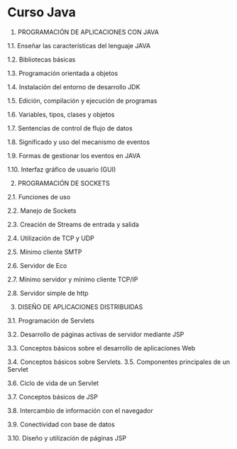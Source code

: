 # Curso Java
1. PROGRAMACIÓN DE APLICACIONES CON JAVA

1.1. Enseñar las características del lenguaje JAVA

1.2. Bibliotecas básicas

1.3. Programación orientada a objetos

1.4. Instalación del entorno de desarrollo JDK

1.5. Edición, compilación y ejecución de programas

1.6. Variables, tipos, clases y objetos

1.7. Sentencias de control de flujo de datos

1.8. Significado y uso del mecanismo de eventos

1.9. Formas de gestionar los eventos en JAVA

1.10. Interfaz gráfico de usuario (GUI)

2. PROGRAMACIÓN DE SOCKETS

2.1. Funciones de uso

2.2. Manejo de Sockets

2.3. Creación de Streams de entrada y salida

2.4. Utilización de TCP y UDP

2.5. Mínimo cliente SMTP

2.6. Servidor de Eco

2.7. Mínimo servidor y mínimo cliente TCP/IP

2.8. Servidor simple de http

3. DISEÑO DE APLICACIONES DISTRIBUIDAS

3.1. Programación de Servlets

3.2. Desarrollo de páginas activas de servidor mediante JSP

3.3. Conceptos básicos sobre el desarrollo de aplicaciones Web

3.4. Conceptos básicos sobre Servlets. 3.5. Componentes principales de 
un Servlet

3.6. Ciclo de vida de un Servlet

3.7. Conceptos básicos de JSP

3.8. Intercambio de información con el navegador

3.9. Conectividad con base de datos

3.10. Diseño y utilización de páginas JSP


